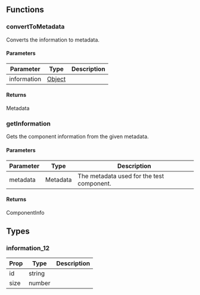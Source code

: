 ## Functions

### convertToMetadata

Converts the information to metadata.

#### Parameters

| Parameter | Type | Description |
| ---- | ---- | ----------- |
| information | [Object](#information_12) |  |

#### Returns

Metadata

### getInformation

Gets the component information from the given metadata.

#### Parameters

| Parameter | Type | Description |
| ---- | ---- | ----------- |
| metadata | Metadata | The metadata used for the test component. |

#### Returns

ComponentInfo

## Types

### information_12

| Prop | Type | Description |
| ---- | ---- | ----------- |
| id | string |  |
| size | number |  |